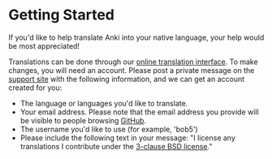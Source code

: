 # Getting Started

If you'd like to help translate Anki into your native language, your
help would be most appreciated!

Translations can be done through our [online translation interface](https://i18n.ankiweb.net).
To make changes, you will need an account. Please post a private message on the
[support site](https://anki.tenderapp.com/discussions/private) with the following
information, and we can get an account created for you:

- The language or languages you'd like to translate.
- Your email address. Please note that the email address you provide will
  be visible to people browsing [GitHub](https://github.com/ankitects/anki-desktop-i18n/commits/master).
- The username you'd like to use (for example, 'bob5')
- Please include the following text in your message: "I license any translations I contribute under the [3-clause
  BSD license](https://opensource.org/licenses/BSD-3-Clause)."
